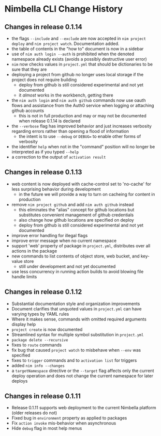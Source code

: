 # Nimbella CLI Change History

## Changes in release 0.1.14

- the flags `--include` and `--exclude` are now accepted in `nim project deploy` and `nim project watch`.  Documentation added.
- the table of contents in the "how to" document is now in a sidebar
- use of `nim auth login --auth` is prohibited when the denoted namespace already exists (avoids a possibly destructive user error)
- `nim` now checks values in `project.yml` that should be dictionaries to be sure that they are
- deploying a project from github no longer uses local storage if the project does not require building
    - deploy from github is still considered experimental and not yet documented
    - it _almost_ works in the workbench, getting there
- the `nim auth login` and `nim auth github` commands now use oauth flows and assistance from the Auth0 service when logging or attaching github accounts
  - this is not in full production and may or may not be documented when release 0.1.14 is declared
- the `--verbose` flag has improved behavior and just increases verbosity regarding errors rather than opening a flood of information
  - the intent is to use `--debug` or `DEBUG=` to enable other forms of verbosity
- the identifier `help` when not in the "command" position will no longer be interpreted as if you typed `--help`
- a correction to the output of `activation result`

## Changes in release 0.1.13

- web content is now deployed with cache-control set to 'no-cache' for less surprising behavior during development
    - in the future we will provide a way to turn on cacheing for content in production
- remove `nim project github` and add `nim auth github` instead
    - this eliminates the "alias" concept for github locations but substitutes convenient management of github credentials
    - also change how github locations are specified on deploy
    - deploy from github is still considered experimental and not yet documented
- improve error handling for illegal flags
- improve error message when no current namespace
- support 'web' property of package in `project.yml`, distributes over all actions in the package
- new commands to list contents of object store, web bucket, and key-value store
    - still under development and not yet documented
- use less concurrency in running action builds to avoid blowing file handle limits

## Changes in release 0.1.12

- Substantial documentation style and organization improvements
- Document clarifies that unquoted values in `project.yml` can have varying types by YAML rules
- Where it makes sense, commands with omitted required arguments display help
- `project create` is now documented
- Streamlined syntax for multiple symbol substitution in `project.yml`
- `package delete --recursive`
- fixes to `route` commands
- fix bug that caused `project watch` to misbehave when `--env` was specified
- fixes to `trigger` commands and to `activation list` for triggers
- added `nim info --changes`
- a `targetNamespace` directive or the `--target` flag affects only the current deploy operation and does not change the current namespace for later deploys

## Changes in release 0.1.11
- Release 0.1.11 supports web deployment to the current Nimbella platform (older releases do not)
- Fixed bug in `environment` property as applied to packages
- Fix `action invoke` mis-behavior when asynchronous
- Hide `debug` flag in most help menus



